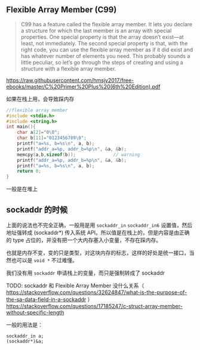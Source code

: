 ## Flexible Array Member (C99)

> C99 has a feature called the flexible array member. It lets you declare a structure for which the last member is an array with special properties. One special property is that the array doesn’t exist—at least, not immediately. The second special property is that, with the right code, you can use the flexible array member as if it did exist and has whatever number of elements you need. This probably sounds a little peculiar, so let’s go through the steps of creating and using a structure with a flexible array member.

<https://raw.githubusercontent.com/hmsjy2017/free-ebooks/master/C%20Primer%20Plus%20(6th%20Edition).pdf>

如果在栈上用，会导致踩内存

```c
//flexible array member
#include <stdio.h>
#include <string.h>
int main(){
    char a[2]="0\0";
    char b[11]="0123456789\0";
    printf("a=%s, b=%s\n", a, b);
    printf("addr_a=%p, addr_b=%p\n", &a, &b);
    memcpy(a,b,sizeof(b));              // warning
    printf("addr_a=%p, addr_b=%p\n", &a, &b);
    printf("a=%s, b=%s\n", a, b);
    return 0;
}
```

一般是在堆上

## sockaddr 的时候


上面的说法也不完全正确，一般用是用 `sockaddr_in` `sockaddr_in6` 设置值，然后地址强转成 (sockaddr*) 传入系统 API。所以值是在栈上的，但是内容是由正确的 type 占位的，并没有把一个大内存塞入小变量，不存在踩内存。

也就是内存不变，变的只是类型，对这块内存的标志，这样的好处是统一接口，当然也可以是 `void *` 不过难懂。

我们没有用 `sockaddr` 申请栈上的变量，而只是强制转成了 sockaddr

TODO:
sockaddr 和 Flexible Array Member 没什么关系（ https://stackoverflow.com/questions/32624847/what-is-the-purpose-of-the-sa-data-field-in-a-sockaddr ）
https://stackoverflow.com/questions/17185247/c-struct-array-member-without-specific-length

一般的用法是：
```
sockaddr_in a;
(sockaddr*)&a;
```

